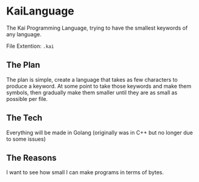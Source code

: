 # KaiLanguage
The Kai Programming Language, trying to have the smallest keywords of any language.

File Extention: `.kai`

## The Plan
The plan is simple, create a language that takes as few characters to produce a keyword. At some point to take those keywords and make them symbols, then gradually make them smaller until they are as small as possible per file.

## The Tech
Everything will be made in Golang (originally was in C++ but no longer due to some issues)

## The Reasons
I want to see how small I can make programs in terms of bytes.
